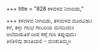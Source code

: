 +++
title = "828 ಕಳವಳವ ನೀಗಿಬಿಡು,"

+++
ಕಳವಳವ ನೀಗಿಬಿಡು, ತಳಮಳವ ದೂರವಿಡು।  
ಕಳೆ, ತಳ್ಳು ಗಲಭೆ ಗಾಬರಿಯ ಮನದಿಂದ॥  
ಅಲೆದಾಡುತಿರೆ ದೀಪ ಕಣ್ಗೆ ಗುರಿ ತಪ್ಪುವುದು।  
ತಿಳಿತಿಳಿವು ಶಾಂತಿಯಲಿ - ಮಂಕುತಿಮ್ಮ॥  
